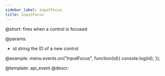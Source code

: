 ```yaml
---
sidebar_label: inputFocus
title: inputFocus
---          
```


@short:
fires when a control is focused

@params:
- id		string			the ID of a new control


@example:
menu.events.on("InputFocus", function(id){
    console.log(id);
});


@template: api_event
@descr:



